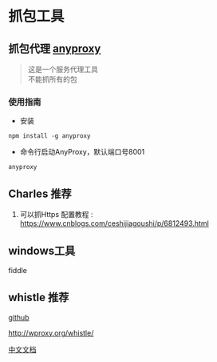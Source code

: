 # 抓包工具

## 抓包代理 [anyproxy](http://anyproxy.io/cn/)
>这是一个服务代理工具<br>
不能抓所有的包

### 使用指南
* 安装
```
npm install -g anyproxy
```

* 命令行启动AnyProxy，默认端口号8001
```
anyproxy
```

## Charles 推荐
1. 可以抓Https
配置教程 : https://www.cnblogs.com/ceshijiagoushi/p/6812493.html

## windows工具

fiddle

## whistle 推荐

[github](https://github.com/avwo/whistle)

http://wproxy.org/whistle/

[中文文档](http://wproxy.org/whistle/)
